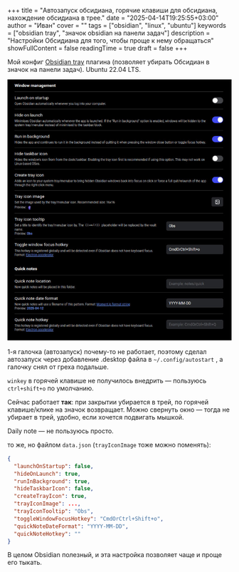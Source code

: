 +++
title = "Автозапуск обсидиана, горячие клавиши для обсидиана, нахождение обсидиана в трее."
date = "2025-04-14T19:25:55+03:00"
author = "Иван"
cover = ""
tags = ["obsidian", "linux", "ubuntu"]
keywords = ["obsidian tray", "значок obsidian на панели задач"]
description = "Настройки Обсидиана для того, чтобы проще к нему обращаться"
showFullContent = false
readingTime = true
draft = false
+++

Мой конфиг [Obsidian tray](https://github.com/dragonwocky/obsidian-tray) плагина (позволяет убирать Обсидиан в значок на панели задач). Ubuntu 22.04 LTS.

![Фото конфигурации](obsidian_tray_config.jpg)

1-я галочка (автозапуск) почему-то не работает, поэтому сделал автозапуск через добавление .desktop файла в
`~/.config/autostart` , а галочку снял от греха подальше.

`winkey` в горячей клавише не получилось внедрить — пользуюсь `ctrl+shift+o` по умолчанию.

Сейчас работает **так**: при закрытии убирается в трей, по горячей клавише/клике на значок возвращает. Можно свернуть окно — тогда не убирает в трей, удобно, если хочется подвигать мышкой.

Daily note — не пользуюсь просто.

то же, но файлом `data.json` (`trayIconImage` тоже можно поменять):

```json
{
  "launchOnStartup": false,
  "hideOnLaunch": true,
  "runInBackground": true,
  "hideTaskbarIcon": false,
  "createTrayIcon": true,
  "trayIconImage": ...,
  "trayIconTooltip": "Obs",
  "toggleWindowFocusHotkey": "CmdOrCtrl+Shift+o",
  "quickNoteDateFormat": "YYYY-MM-DD",
  "quickNoteHotkey": ""
}
```

В целом Obsidian полезный, и эта настройка позволяет чаще и проще его тыкать.
